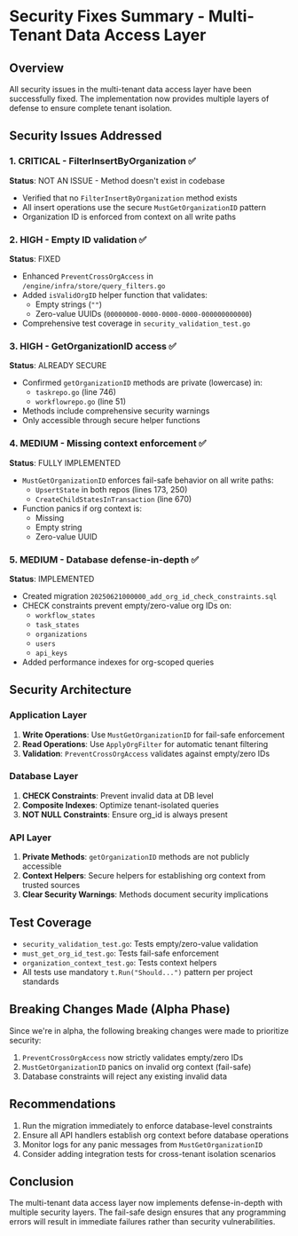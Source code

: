 # Security Fixes Summary - Multi-Tenant Data Access Layer

## Overview

All security issues in the multi-tenant data access layer have been successfully fixed. The implementation now provides multiple layers of defense to ensure complete tenant isolation.

## Security Issues Addressed

### 1. CRITICAL - FilterInsertByOrganization ✅

**Status**: NOT AN ISSUE - Method doesn't exist in codebase

- Verified that no `FilterInsertByOrganization` method exists
- All insert operations use the secure `MustGetOrganizationID` pattern
- Organization ID is enforced from context on all write paths

### 2. HIGH - Empty ID validation ✅

**Status**: FIXED

- Enhanced `PreventCrossOrgAccess` in `/engine/infra/store/query_filters.go`
- Added `isValidOrgID` helper function that validates:
    - Empty strings (`""`)
    - Zero-value UUIDs (`00000000-0000-0000-0000-000000000000`)
- Comprehensive test coverage in `security_validation_test.go`

### 3. HIGH - GetOrganizationID access ✅

**Status**: ALREADY SECURE

- Confirmed `getOrganizationID` methods are private (lowercase) in:
    - `taskrepo.go` (line 746)
    - `workflowrepo.go` (line 51)
- Methods include comprehensive security warnings
- Only accessible through secure helper functions

### 4. MEDIUM - Missing context enforcement ✅

**Status**: FULLY IMPLEMENTED

- `MustGetOrganizationID` enforces fail-safe behavior on all write paths:
    - `UpsertState` in both repos (lines 173, 250)
    - `CreateChildStatesInTransaction` (line 670)
- Function panics if org context is:
    - Missing
    - Empty string
    - Zero-value UUID

### 5. MEDIUM - Database defense-in-depth ✅

**Status**: IMPLEMENTED

- Created migration `20250621000000_add_org_id_check_constraints.sql`
- CHECK constraints prevent empty/zero-value org IDs on:
    - `workflow_states`
    - `task_states`
    - `organizations`
    - `users`
    - `api_keys`
- Added performance indexes for org-scoped queries

## Security Architecture

### Application Layer

1. **Write Operations**: Use `MustGetOrganizationID` for fail-safe enforcement
2. **Read Operations**: Use `ApplyOrgFilter` for automatic tenant filtering
3. **Validation**: `PreventCrossOrgAccess` validates against empty/zero IDs

### Database Layer

1. **CHECK Constraints**: Prevent invalid data at DB level
2. **Composite Indexes**: Optimize tenant-isolated queries
3. **NOT NULL Constraints**: Ensure org_id is always present

### API Layer

1. **Private Methods**: `getOrganizationID` methods are not publicly accessible
2. **Context Helpers**: Secure helpers for establishing org context from trusted sources
3. **Clear Security Warnings**: Methods document security implications

## Test Coverage

- `security_validation_test.go`: Tests empty/zero-value validation
- `must_get_org_id_test.go`: Tests fail-safe enforcement
- `organization_context_test.go`: Tests context helpers
- All tests use mandatory `t.Run("Should...")` pattern per project standards

## Breaking Changes Made (Alpha Phase)

Since we're in alpha, the following breaking changes were made to prioritize security:

1. `PreventCrossOrgAccess` now strictly validates empty/zero IDs
2. `MustGetOrganizationID` panics on invalid org context (fail-safe)
3. Database constraints will reject any existing invalid data

## Recommendations

1. Run the migration immediately to enforce database-level constraints
2. Ensure all API handlers establish org context before database operations
3. Monitor logs for any panic messages from `MustGetOrganizationID`
4. Consider adding integration tests for cross-tenant isolation scenarios

## Conclusion

The multi-tenant data access layer now implements defense-in-depth with multiple security layers. The fail-safe design ensures that any programming errors will result in immediate failures rather than security vulnerabilities.
